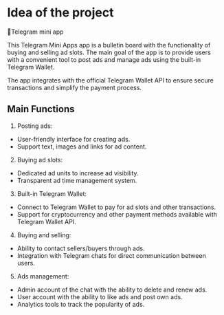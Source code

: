 # Idea of the project
📱Telegram mini app

This Telegram Mini Apps app is a bulletin board with the functionality of buying and selling ad slots. The main goal of the app is to provide users with a convenient tool to post ads and manage ads using the built-in Telegram Wallet.

The app integrates with the official Telegram Wallet API to ensure secure transactions and simplify the payment process.

## Main Functions
1. Posting ads:
 - User-friendly interface for creating ads.
 - Support text, images and links for ad content.

2. Buying ad slots:
 - Dedicated ad units to increase ad visibility.
 - Transparent ad time management system.

3. Built-in Telegram Wallet:
 - Connect to Telegram Wallet to pay for ad slots and other transactions.
 - Support for cryptocurrency and other payment methods available with Telegram Wallet API.

4. Buying and selling:
 - Ability to contact sellers/buyers through ads.
 - Integration with Telegram chats for direct communication between users.

5. Ads management:

 - Admin account of the chat with the ability to delete and renew ads.
 - User account with the ability to like ads and post own ads.
 - Analytics tools to track the popularity of ads.